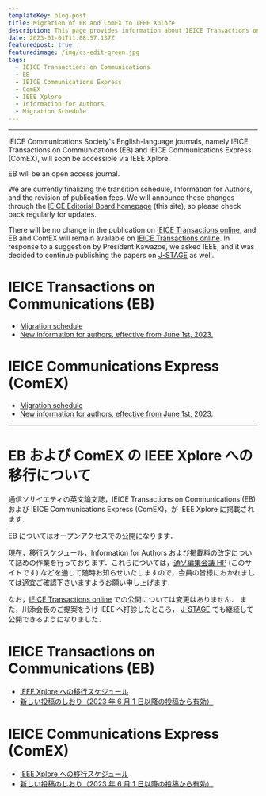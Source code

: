 ```yaml
---
templateKey: blog-post
title: Migration of EB and ComEX to IEEE Xplore
description: This page provides information about IEICE Transactions on Communications （EB) and IEICE Communications Express (ComEX), both published by the IEICE Communications Society, which will soon be available on IEEE Xplore.
date: 2023-01-01T11:08:57.137Z
featuredpost: true
featuredimage: /img/cs-edit-green.jpg
tags:
  - IEICE Transactions on Communications
  - EB
  - IEICE Communications Express
  - ComEX
  - IEEE Xplore
  - Information for Authors
  - Migration Schedule
---
```


---

IEICE Communications Society's English-language journals, namely IEICE Transactions on Communications (EB) and IEICE Communications Express (ComEX), will soon be accessible via IEEE Xplore.

EB will be an open access journal.

We are currently finalizing the transition schedule, Information for Authors, and the revision of publication fees. We will announce these changes through the [IEICE Editorial Board homepage](https://www.ieice.org/cs/cs-edit/en/xplore/) (this site), so please check back regularly for updates.

There will be no change in the publication on [IEICE Transactions online](https://search.ieice.org/bin/index.php?category=B&lang=E&curr=1), and EB and ComEX will remain available on [IEICE Transactions online](https://search.ieice.org/bin/index.php?category=B&lang=E&curr=1).
In response to a suggestion by President Kawazoe, we asked IEEE, and it was decided to continue publishing the papers on [J-STAGE](https://www.jstage.jst.go.jp/browse/transcom) as well.

# IEICE Transactions on Communications (EB)

- [Migration schedule](/xplore/EB-Migration-Schedule)
- [New information for authors, effective from June 1st, 2023.](https://www.ieice.org/eng/shiori/mokuji_cs.html)

# IEICE Communications Express (ComEX)

- [Migration schedule](/xplore/ComEX-Migration-Schedule)
- [New information for authors, effective from June 1st, 2023.](https://www.ieice.org/cs_r/eng/comex/for_authors.html)

---

# EB および ComEX の IEEE Xplore への移行について

通信ソサイエティの英文論文誌，IEICE Transactions on Communications (EB) および IEICE Communications Express (ComEX)，が IEEE Xplore に掲載されます．

EB についてはオープンアクセスでの公開になります．

現在，移行スケジュール，Information for Authors および掲載料の改定について詰めの作業を行っております．これらについては，[通ソ編集会議 HP](https://www.ieice.org/cs/cs-edit/en/xplore/) (このサイトです) などを通して随時お知らせいたしますので，会員の皆様におかれましては適宜ご確認下さいますようお願い申し上げます．

なお，[IEICE Transactions online](https://www.ieice.org/jpn_r/transactions/transactions_online/index.html) での公開については変更はありません．
また，川添会長のご提案をうけ IEEE へ打診したところ， [J-STAGE](https://www.jstage.jst.go.jp/browse/transcom) でも継続して公開できるようになりました．

# IEICE Transactions on Communications (EB)

- [IEEE Xplore への移行スケジュール](/xplore/EB-Migration-Schedule/)
- [新しい投稿のしおり（2023 年 6 月 1 日以降の投稿から有効）](https://www.ieice.org/eng/shiori/mokuji_cs.html)

# IEICE Communications Express (ComEX)

- [IEEE Xplore への移行スケジュール](/xplore/ComEX-Migration-Schedule/)
- [新しい投稿のしおり（2023 年 6 月 1 日以降の投稿から有効）](https://www.ieice.org/cs_r/eng/comex/for_authors.html)
